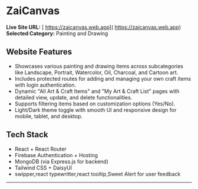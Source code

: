 # ZaiCanvas 

**Live Site URL:** [ https://zaicanvas.web.app]( https://zaicanvas.web.app)  
**Selected Category:** Painting and Drawing

##  Website Features

- Showcases various painting and drawing items across subcategories like Landscape, Portrait, Watercolor, Oil, Charcoal, and Cartoon art.
-  Includes protected routes for adding and managing your own craft items with login authentication.
- Dynamic "All Art & Craft Items" and "My Art & Craft List" pages with detailed view, update, and delete functionalities.
-  Supports filtering items based on customization options (Yes/No).
-  Light/Dark theme toggle with smooth UI and responsive design for mobile, tablet, and desktop.

##  Tech Stack

- React + React Router
- Firebase Authentication + Hosting
- MongoDB (via Express.js for backend)
- Tailwind CSS + DaisyUI
- swipper,react typewritter,react tooltip,Sweet Alert for user feedback

---